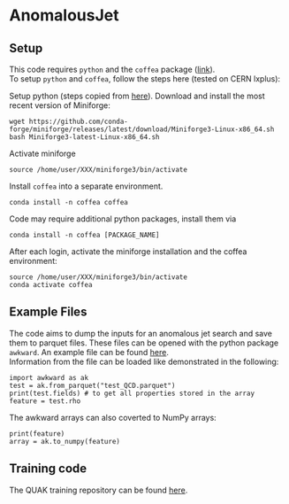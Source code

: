# AnomalousJet

## Setup
This code requires `python` and the `coffea` package ([link](https://coffeateam.github.io/coffea/)).<br>
To setup `python` and `coffea`, follow the steps here (tested on CERN lxplus):

Setup python (steps copied from [here](https://abpcomputing.web.cern.ch/guides/python_inst/)).
Download and install the most recent version of Miniforge: 
```
wget https://github.com/conda-forge/miniforge/releases/latest/download/Miniforge3-Linux-x86_64.sh
bash Miniforge3-latest-Linux-x86_64.sh  
```
Activate miniforge
```
source /home/user/XXX/miniforge3/bin/activate
```

Install `coffea` into a separate environment.
```
conda install -n coffea coffea
```

Code may require additional python packages, install them via
```
conda install -n coffea [PACKAGE_NAME]
```
   
After each login, activate the miniforge installation and the coffea environment:
```
source /home/user/XXX/miniforge3/bin/activate
conda activate coffea
```

## Example Files
The code aims to dump the inputs for an anomalous jet search and save them to parquet files. These files can be opened with the python package `awkward`. An example file can be found [here](AnomalousJet/test_QCD.parquet).<br>
Information from the file can be loaded like demonstrated in the following:
```
import awkward as ak
test = ak.from_parquet("test_QCD.parquet")
print(test.fields) # to get all properties stored in the array
feature = test.rho
```
The awkward arrays can also coverted to NumPy arrays:
```
print(feature)
array = ak.to_numpy(feature)
```

## Training code
The QUAK training repository can be found [here](https://github.com/SangeonPark/QUAK/).
